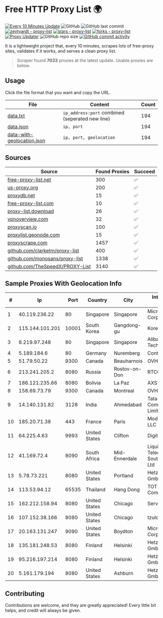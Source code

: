 
# Free HTTP Proxy List 🌍

[![Every 10 Minutes Update](https://github.com/mertguvencli/http-proxy-list/actions/workflows/main.yml/badge.svg?branch=main)](https://github.com/mertguvencli/http-proxy-list/actions/workflows/main.yml)
![GitHub](https://img.shields.io/github/license/mertguvencli/http-proxy-list)
![GitHub last commit](https://img.shields.io/github/last-commit/mertguvencli/http-proxy-list)
[![zevtyardt - proxy-list](https://img.shields.io/static/v1?label=zevtyardt&message=proxy-list&color=blue&logo=github)](https://github.com/zevtyardt/proxy-list "Go to GitHub repo")
[![stars - proxy-list](https://img.shields.io/github/stars/zevtyardt/proxy-list?style=social)](https://github.com/zevtyardt/proxy-list)
[![forks - proxy-list](https://img.shields.io/github/forks/zevtyardt/proxy-list?style=social)](https://github.com/zevtyardt/proxy-list)
[![Proxy Updater](https://github.com/zevtyardt/proxy-list/workflows/Proxy%20Updater/badge.svg)](https://github.com/zevtyardt/proxy-list/actions?query=workflow:"Proxy+Updater")
![GitHub repo size](https://img.shields.io/github/repo-size/zevtyardt/proxy-list)
[![GitHub commit activity](https://img.shields.io/github/commit-activity/m/zevtyardt/proxy-list?logo=commits)](https://github.com/zevtyardt/proxy-list/commits/main)

It is a lightweight project that, every 10 minutes, scrapes lots of free-proxy sites, validates if it works, and serves a clean proxy list.

> Scraper found **7033** proxies at the latest update. Usable proxies are below.

## Usage

Click the file format that you want and copy the URL.

|File|Content|Count|
|----|-------|-----|
|[data.txt](https://raw.githubusercontent.com/mertguvencli/http-proxy-list/main/proxy-list/data.txt)|`ip_address:port` combined (seperated new line)|194|
|[data.json](https://raw.githubusercontent.com/mertguvencli/http-proxy-list/main/proxy-list/data.json)|`ip, port`|194|
|[data-with-geolocation.json](https://raw.githubusercontent.com/mertguvencli/http-proxy-list/main/proxy-list/data-with-geolocation.json)|`ip, port, geolocation`|194|

## Sources

|Source|Found Proxies|Succeed|
|------|-------------|-------|
|[free-proxy-list.net](https://free-proxy-list.net)|300|✅|
|[us-proxy.org](https://www.us-proxy.org)|200|✅|
|[proxydb.net](http://proxydb.net)|15|✅|
|[free-proxy-list.com](https://free-proxy-list.com/?page=&port=&type%5B%5D=http&type%5B%5D=https&up_time=0&search=Search)|10|✅|
|[proxy-list.download](https://www.proxy-list.download/HTTP)|26|✅|
|[vpnoverview.com](https://vpnoverview.com/privacy/anonymous-browsing/free-proxy-servers)|32|✅|
|[proxyscan.io](https://www.proxyscan.io)|100|✅|
|[proxylist.geonode.com](https://proxylist.geonode.com/api/proxy-list?limit=300&page=1&sort_by=lastChecked&sort_type=desc&protocols=http,https)|15|✅|
|[proxyscrape.com](https://api.proxyscrape.com/v2/?request=displayproxies&protocol=http&timeout=10000&country=all&ssl=all&anonymity=all)|1457|✅|
|[github.com/clarketm/proxy-list](https://raw.githubusercontent.com/clarketm/proxy-list/master/proxy-list-raw.txt)|400|✅|
|[github.com/monosans/proxy-list](https://raw.githubusercontent.com/monosans/proxy-list/main/proxies/http.txt)|1338|✅|
|[github.com/TheSpeedX/PROXY-List](https://raw.githubusercontent.com/TheSpeedX/PROXY-List/master/http.txt)|3140|✅|


## Sample Proxies With Geolocation Info

|#|Ip|Port|Country|City|Internet Service Provider|
|-|--|----|-------|----|-------------------------|
|1|40.119.236.22|80|Singapore|Singapore|Microsoft Corporation|
|2|115.144.101.201|10001|South Korea|Gangdong-gu|Korea Telecom|
|3|8.219.97.248|80|Singapore|Singapore|Alibaba (US) Technology Co., Ltd.|
|4|5.189.184.6|80|Germany|Nuremberg|Contabo GmbH|
|5|51.79.50.22|9300|Canada|Beauharnois|OVH SAS|
|6|213.241.205.2|8080|Russia|Rostov-on-Don|RTCOMM-YUG|
|7|186.121.235.66|8080|Bolivia|La Paz|AXS Bolivia S. A.|
|8|158.69.73.79|9300|Canada|Montreal|OVH SAS|
|9|14.140.131.82|3128|India|Ahmedabad|Tata Communications Limited|
|10|185.20.71.38|443|France|Paris|Mod Mission Critical LLC|
|11|64.225.4.63|9993|United States|Clifton|DigitalOcean, LLC|
|12|41.169.72.4|8090|South Africa|Mid-Ennerdale|Liquid Telecommunications South Africa (Pty) Ltd|
|13|5.78.73.221|8080|United States|Portland|Hetzner Online GmbH|
|14|113.53.94.12|65535|Thailand|Hang Dong|TOT Public Company Limited|
|15|162.212.158.94|8080|United States|Chicago|ServerCheap INC|
|16|107.152.38.166|8080|United States|Chicago|tzulo, inc.|
|17|20.163.131.247|9090|United States|Boydton|Microsoft Corporation|
|18|135.181.248.53|8080|Finland|Helsinki|Hetzner Online GmbH|
|19|95.216.197.214|8080|Finland|Helsinki|Hetzner Online GmbH|
|20|5.161.179.194|8080|United States|Ashburn|Hetzner Online GmbH|



## Contributing

Contributions are welcome, and they are greatly appreciated! Every
little bit helps, and credit will always be given.

